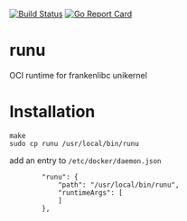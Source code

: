 [![Build Status](https://travis-ci.org/ukontainer/runu.svg?branch=master)](https://travis-ci.org/ukontainer/runu)
[![Go Report Card](https://goreportcard.com/badge/github.com/libos-nuse/runu)](https://goreportcard.com/report/github.com/libos-nuse/runu)


# runu
OCI runtime for frankenlibc unikernel

# Installation

```
make
sudo cp runu /usr/local/bin/runu
```

add an entry to `/etc/docker/daemon.json`

```
        "runu": {
            "path": "/usr/local/bin/runu",
            "runtimeArgs": [
            ]
        },
```
